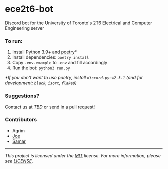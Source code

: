 # ece2t6-bot

Discord bot for the University of Toronto's 2T6 Electrical and Computer Engineering server

### To run:

1. Install Python 3.9+ and [poetry](https://python-poetry.org/docs/#installation)*
2. Install dependencies: `poetry install`
3. Copy `.env.example` to `.env` and fill accordingly
4. Run the bot: `python3 run.py`

_\*If you don't want to use poetry, install `discord.py~=2.3.1` (and for development: `black`, `isort`, `flake8`)_

### Suggestions?

Contact us at _TBD_ or send in a pull request!

### Contributors

- Agrim
- [Joe](https://github.com/jdtech3)
- [Samar](https://github.com/samarqureshii)

---

_This project is licensed under the [MIT](https://choosealicense.com/licenses/mit/) license. For more information, please see [LICENSE](./LICENSE)._
